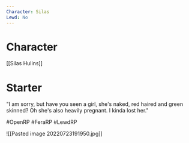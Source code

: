```yaml
---
Character: Silas
Lewd: No
---
```

# Character
[[Silas Hulins]]

# Starter
"I am sorry, but have you seen a girl, she's naked, red haired and green skinned? Oh she's also heavily pregnant. I kinda lost her."  

#OpenRP #FeraRP #LewdRP 

![[Pasted image 20220723191950.jpg]]